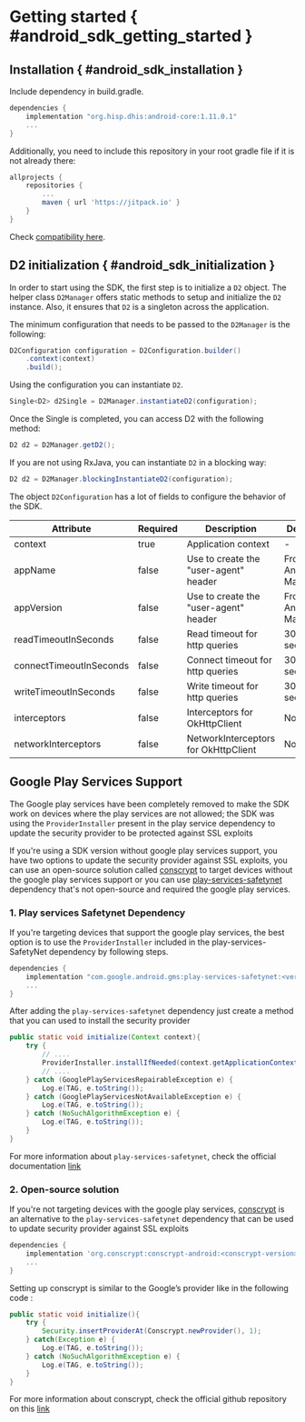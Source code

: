 # Getting started { #android_sdk_getting_started }

## Installation { #android_sdk_installation }

Include dependency in build.gradle.

```gradle
dependencies {
    implementation "org.hisp.dhis:android-core:1.11.0.1"
    ...
}
```

Additionally, you need to include this repository in your root gradle file if it is not already there:

```gradle
allprojects {
    repositories {
        ...
        maven { url 'https://jitpack.io' }
    }
}
```

Check [compatibility here](#android_sdk_compatibility).

## D2 initialization { #android_sdk_initialization }

In order to start using the SDK, the first step is to initialize a `D2` object. The helper class `D2Manager` offers static methods to setup and initialize the `D2` instance. Also, it ensures that `D2` is a singleton across the application.

The minimum configuration that needs to be passed to the `D2Manager` is the following: 

```java
D2Configuration configuration = D2Configuration.builder()
    .context(context)
    .build();
```

Using the configuration you can instantiate `D2`.

```java
Single<D2> d2Single = D2Manager.instantiateD2(configuration);
```

Once the Single is completed, you can access D2 with the following method:

```java
D2 d2 = D2Manager.getD2();
```

If you are not using RxJava, you can instantiate `D2` in a blocking way:

```java
D2 d2 = D2Manager.blockingInstantiateD2(configuration);
```

The object `D2Configuration` has a lot of fields to configure the behavior of the SDK.

|  Attribute    |   Required    |   Description | Default
|-|-|-|-|
| context       | true          | Application context | -
| appName       | false         | Use to create the "user-agent" header | From Android Manifest
| appVersion    | false         | Use to create the "user-agent" header | From Android Manifest
| readTimeoutInSeconds | false  | Read timeout for http queries | 30 seconds
| connectTimeoutInSeconds | false | Connect timeout for http queries | 30 seconds
| writeTimeoutInSeconds | false | Write timeout for http queries | 30 seconds
| interceptors  | false         | Interceptors for OkHttpClient | None
| networkInterceptors | false   | NetworkInterceptors for OkHttpClient | None

## Google Play Services Support

The Google play services have been completely removed to make the SDK work on devices where the play services are not allowed; the SDK was using the `ProviderInstaller` present in the play service dependency to update the security provider to be protected against SSL exploits

If you're using a SDK version without google play services support, you have two options to update the security provider against SSL exploits, you can use an open-source solution called [conscrypt](https://github.com/google/conscrypt) to target devices without the google play services support or you can use [play-services-safetynet](https://developer.android.com/training/articles/security-gms-provider) dependency that's not open-source and required the google play services.

### 1. Play services Safetynet Dependency

If you're targeting devices that support the google play services, the best option is to use the `ProviderInstaller` included in the play-services-SafetyNet dependency by following steps.

```gradle
dependencies {
    implementation "com.google.android.gms:play-services-safetynet:<version>"
    ...
}
```

After adding the `play-services-safetynet` dependency just create a method that you can used to install the security provider

```java
public static void initialize(Context context){
    try {
        // ....
        ProviderInstaller.installIfNeeded(context.getApplicationContext());
        // ....
    } catch (GooglePlayServicesRepairableException e) {
        Log.e(TAG, e.toString());
    } catch (GooglePlayServicesNotAvailableException e) {
        Log.e(TAG, e.toString());
    } catch (NoSuchAlgorithmException e) {
        Log.e(TAG, e.toString());
    }
}
```

For more information about `play-services-safetynet`, check the official documentation [link](https://developer.android.com/training/articles/security-gms-provider)

### 2. Open-source solution

If you're not targeting devices with the google play services, [conscrypt](https://github.com/google/conscrypt) is an alternative to the `play-services-safetynet` dependency that can be used to update security provider against SSL exploits

```gradle
dependencies {
    implementation 'org.conscrypt:conscrypt-android:<conscrypt-version>'
    ...
}
```

Setting up conscrypt is similar to the Google’s provider like in the following code :

```java
public static void initialize(){
    try {
        Security.insertProviderAt(Conscrypt.newProvider(), 1);
    } catch(Exception e) {
        Log.e(TAG, e.toString());
    } catch (NoSuchAlgorithmException e) {
        Log.e(TAG, e.toString());
    }
}
```

For more information about conscrypt, check the official github repository on this [link](https://github.com/google/conscrypt)


